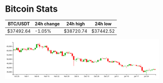 # Bitcoin Stats

BTC/USDT|24h change|24h high|24h low|
|---|---|---|---|
|$37492.64|-1.05%|$38720.74|$37442.52|

<img src="./chart.svg">
